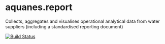 # aquanes.report
Collects, aggregates and visualises operational analytical data from water suppliers (including a standardised reporting document)

[![Build Status](https://travis-ci.org/KWB-R/kwb.qmra.svg?branch=master)](https://travis-ci.org/KWB-R/aquanes.report)
